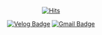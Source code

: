 <div align="center">
  
[![Hits](https://hits.seeyoufarm.com/api/count/incr/badge.svg?url=https%3A%2F%2Fgithub.com%2Fzzsza)](https://hits.seeyoufarm.com) 


[![Velog Badge](https://img.shields.io/badge/Velog-20C997?style=flat-square&logo=velog&logoColor=white&link=https://velog.io/@jiwon3378)](https://velog.io/@jiwon3378) [![Gmail Badge](https://img.shields.io/badge/Gmail-d14836?style=flat-square&logo=Gmail&logoColor=white&link=mailto:shinjiwon3378@gmail.com)](mailto:shinjiwon3378@gmail.com)

</div>

